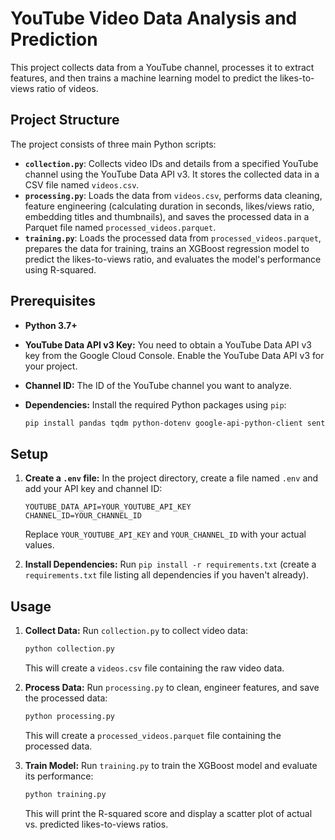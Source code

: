 # YouTube Video Data Analysis and Prediction

This project collects data from a YouTube channel, processes it to extract features, and then trains a machine learning model to predict the likes-to-views ratio of videos.

## Project Structure

The project consists of three main Python scripts:

*   **`collection.py`**:  Collects video IDs and details from a specified YouTube channel using the YouTube Data API v3.  It stores the collected data in a CSV file named `videos.csv`.
*   **`processing.py`**:  Loads the data from `videos.csv`, performs data cleaning, feature engineering (calculating duration in seconds, likes/views ratio, embedding titles and thumbnails), and saves the processed data in a Parquet file named `processed_videos.parquet`.
*   **`training.py`**:  Loads the processed data from `processed_videos.parquet`, prepares the data for training, trains an XGBoost regression model to predict the likes-to-views ratio, and evaluates the model's performance using R-squared.

## Prerequisites

*   **Python 3.7+**
*   **YouTube Data API v3 Key:** You need to obtain a YouTube Data API v3 key from the Google Cloud Console.  Enable the YouTube Data API v3 for your project.
*   **Channel ID:**  The ID of the YouTube channel you want to analyze.
*   **Dependencies:** Install the required Python packages using `pip`:

    ```bash
    pip install pandas tqdm python-dotenv google-api-python-client sentence-transformers transformers requests Pillow torch scikit-learn xgboost seaborn matplotlib pyarrow
    ```

## Setup

1.  **Create a `.env` file:**  In the project directory, create a file named `.env` and add your API key and channel ID:

    ```
    YOUTUBE_DATA_API=YOUR_YOUTUBE_API_KEY
    CHANNEL_ID=YOUR_CHANNEL_ID
    ```

    Replace `YOUR_YOUTUBE_API_KEY` and `YOUR_CHANNEL_ID` with your actual values.

2.  **Install Dependencies:** Run `pip install -r requirements.txt` (create a `requirements.txt` file listing all dependencies if you haven't already).

## Usage

1.  **Collect Data:** Run `collection.py` to collect video data:

    ```bash
    python collection.py
    ```

    This will create a `videos.csv` file containing the raw video data.

2.  **Process Data:** Run `processing.py` to clean, engineer features, and save the processed data:

    ```bash
    python processing.py
    ```

    This will create a `processed_videos.parquet` file containing the processed data.

3.  **Train Model:** Run `training.py` to train the XGBoost model and evaluate its performance:

    ```bash
    python training.py
    ```

    This will print the R-squared score and display a scatter plot of actual vs. predicted likes-to-views ratios.

